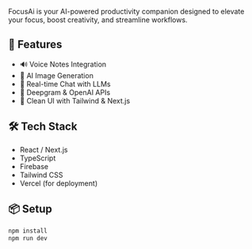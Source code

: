 
FocusAi is your AI-powered productivity companion designed to elevate your focus, boost creativity, and streamline workflows.

## 🚀 Features
- 🔊 Voice Notes Integration
- 🎨 AI Image Generation
- 💬 Real-time Chat with LLMs
- 🧠 Deepgram & OpenAI APIs
- 🎯 Clean UI with Tailwind & Next.js

## 🛠️ Tech Stack
- React / Next.js
- TypeScript
- Firebase
- Tailwind CSS
- Vercel (for deployment)

## 📦 Setup

```bash
npm install
npm run dev